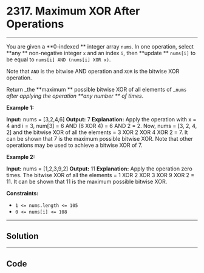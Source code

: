 # 2317. Maximum XOR After Operations 

---

You are given a **0-indexed ** integer array `nums`. In one operation, select **any ** non-negative integer `x` and an index `i`, then **update ** `nums[i]` to be equal to `nums[i] AND (nums[i] XOR x)`.

Note that `AND` is the bitwise AND operation and `XOR` is the bitwise XOR operation.

Return _the **maximum ** possible bitwise XOR of all elements of _`nums` _after applying the operation **any number ** of times_.

 

**Example 1:**


**Input:** nums = [3,2,4,6]
**Output:** 7
**Explanation:** Apply the operation with x = 4 and i = 3, num[3] = 6 AND (6 XOR 4) = 6 AND 2 = 2.
Now, nums = [3, 2, 4, 2] and the bitwise XOR of all the elements = 3 XOR 2 XOR 4 XOR 2 = 7.
It can be shown that 7 is the maximum possible bitwise XOR.
Note that other operations may be used to achieve a bitwise XOR of 7.

**Example 2:**


**Input:** nums = [1,2,3,9,2]
**Output:** 11
**Explanation:** Apply the operation zero times.
The bitwise XOR of all the elements = 1 XOR 2 XOR 3 XOR 9 XOR 2 = 11.
It can be shown that 11 is the maximum possible bitwise XOR.

 

**Constraints:**

  * `1 <= nums.length <= 105`
  * `0 <= nums[i] <= 108`

---

## Solution



---

## Code
```python


```
